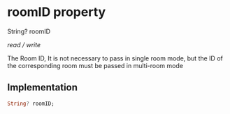 


# roomID property







String? roomID
  
_<span class="feature">read / write</span>_



<p>The Room ID, It is not necessary to pass in single room mode, but the ID of the corresponding room must be passed in multi-room mode</p>



## Implementation

```dart
String? roomID;
```







